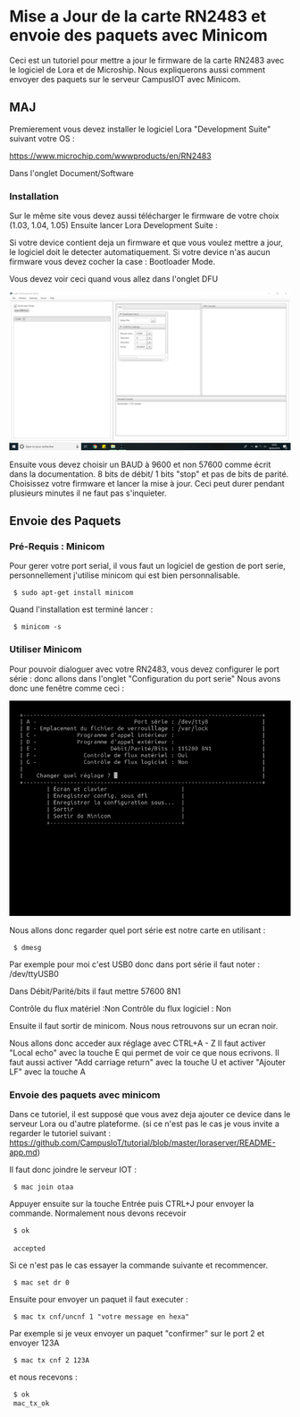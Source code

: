 # Mise a Jour de la carte RN2483 et envoie des paquets avec Minicom

Ceci est un tutoriel pour mettre a jour le firmware de la carte RN2483 avec le logiciel de Lora et de Microship.
Nous expliquerons aussi comment envoyer des paquets sur le serveur CampusIOT avec Minicom.

## MAJ

Premierement vous devez installer le logiciel Lora "Development Suite" suivant votre OS :

https://www.microchip.com/wwwproducts/en/RN2483

Dans l'onglet Document/Software

### Installation 

Sur le même site vous devez aussi télécharger le firmware de votre choix (1.03, 1.04, 1.05)
Ensuite lancer Lora Development Suite :

Si votre device contient deja un firmware et que vous voulez mettre a jour, le logiciel doit le detecter automatiquement.
Si votre device n'as aucun firmware vous devez cocher la case : Bootloader Mode.

Vous devez voir ceci quand vous allez dans l'onglet DFU

![alt text](https://github.com/Saxito/MAJRN2483/blob/master/Docs/lorasuite.png)

Ensuite vous devez choisir un BAUD à 9600 et non 57600 comme écrit dans la documentation. 8 bits de débit/ 1 bits "stop" et pas de bits de parité.
Choisissez votre firmware et lancer la mise à jour. Ceci peut durer pendant plusieurs minutes il ne faut pas s'inquieter.


## Envoie des Paquets

### Pré-Requis : Minicom

Pour gerer votre port serial, il vous faut un logiciel de gestion de port serie, personnellement j'utilise minicom qui est bien personnalisable.

```
 $ sudo apt-get install minicom
```

Quand l'installation est terminé lancer :

```
 $ minicom -s
```

### Utiliser Minicom

Pour pouvoir dialoguer avec votre RN2483, vous devez configurer le port série : donc allons dans l'onglet "Configuration du port serie"
Nous avons donc une fenêtre comme ceci :

![alt text](https://github.com/Saxito/MAJRN2483/blob/master/Docs/minicom_config_serie.png)

Nous allons donc regarder quel port série est notre carte en utilisant :

```
 $ dmesg
```
Par exemple pour moi c'est USB0 donc dans port série il faut noter : /dev/ttyUSB0

Dans Débit/Parité/bits il faut mettre 57600 8N1

Contrôle du flux matériel :Non
Contrôle du flux logiciel : Non

Ensuite il faut sortir de minicom. Nous nous retrouvons sur un ecran noir. 

Nous allons donc acceder aux réglage avec CTRL+A - Z
Il faut activer "Local echo" avec la touche E qui permet de voir ce que nous ecrivons.
Il faut aussi activer  "Add carriage return" avec la touche U
et activer "Ajouter LF" avec la touche A 

### Envoie des paquets avec minicom

Dans ce tutoriel, il est supposé que vous avez deja ajouter ce device dans le serveur Lora ou d'autre plateforme. (si ce n'est pas le cas je vous invite a regarder le tutoriel suivant : https://github.com/CampusIoT/tutorial/blob/master/loraserver/README-app.md)

Il faut donc joindre le serveur IOT :

```
 $ mac join otaa
```
Appuyer ensuite sur la touche Entrée puis CTRL+J pour envoyer la commande. Normalement nous devons recevoir

```
 $ ok
 
 accepted
```

Si ce n'est pas le cas essayer la commande suivante et recommencer.

```
 $ mac set dr 0
```

Ensuite pour envoyer un paquet il faut executer :

```
 $ mac tx cnf/uncnf 1 "votre message en hexa"
```
Par exemple si je veux envoyer un paquet "confirmer" sur le port 2 et envoyer 123A 
```
 $ mac tx cnf 2 123A
```
et nous recevons :
```
 $ ok
 mac_tx_ok 
```